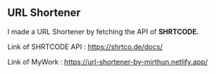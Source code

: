 ## URL Shortener

I made a URL Shortener by fetching the API of **SHRTCODE.**

Link of SHRTCODE API : https://shrtco.de/docs/

Link of MyWork : https://url-shortener-by-mirthun.netlify.app/
